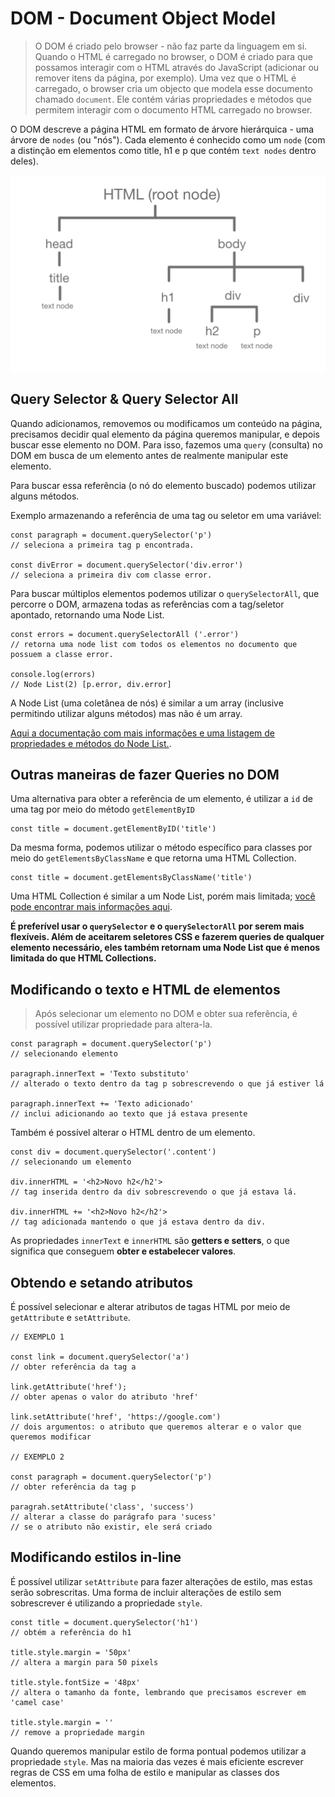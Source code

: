 # DOM - Document Object Model

> O DOM é criado pelo browser - não faz parte da linguagem em si. Quando o HTML é carregado no browser, o DOM é criado para que possamos interagir com o HTML através do JavaScript (adicionar ou remover itens da página, por exemplo). Uma vez que o HTML é carregado, o browser cria um objecto que modela esse documento chamado `document`.  Ele contém várias propriedades e métodos que permitem interagir com o documento HTML carregado no browser. 

O DOM descreve a página HTML em formato de árvore hierárquica - uma árvore de `nodes` (ou "nós"). Cada elemento é conhecido como um `node` (com a distinção em elementos como title, h1 e p que contém `text nodes` dentro deles).

 
![alt text](../img/dom-tree.png "Esquema gráfico com representação da árvore do DOM com seu nó raiz (HTML), elementos (title, div, h1, pt) e nós de texto")


## Query Selector & Query Selector All

Quando adicionamos, removemos ou modificamos um conteúdo na página, precisamos decidir qual elemento da página queremos manipular, e depois buscar esse elemento no DOM. Para isso, fazemos uma `query` (consulta) no DOM em busca de um elemento antes de realmente manipular este elemento.

Para buscar essa referência (o nó do elemento buscado) podemos utilizar alguns métodos.   

Exemplo armazenando a referência de uma tag ou seletor em uma variável:
```
const paragraph = document.querySelector('p')
// seleciona a primeira tag p encontrada.

const divError = document.querySelector('div.error')
// seleciona a primeira div com classe error.
```

Para buscar múltiplos elementos podemos utilizar o `querySelectorAll`, que percorre o DOM, armazena todas as referências com a tag/seletor apontado, retornando uma Node List. 
```
const errors = document.querySelectorAll ('.error')
// retorna uma node list com todos os elementos no documento que possuem a classe error.

console.log(errors)
// Node List(2) [p.error, div.error]
```

A Node List (uma coletânea de nós) é similar a um array (inclusive permitindo utilizar alguns métodos) mas não é um array. 

[Aqui a documentação com mais informações e uma listagem de propriedades e métodos do Node List.](https://developer.mozilla.org/en-US/docs/Web/API/NodeList).


## Outras maneiras de fazer Queries no DOM

Uma alternativa para obter a referência de um elemento, é utilizar a `id` de uma tag por meio do método `getElementByID`
```
const title = document.getElementByID('title')
```

Da mesma forma, podemos utilizar o método específico para classes por meio do `getElementsByClassName` e que retorna uma HTML Collection.
```
const title = document.getElementsByClassName('title')
```

Uma HTML Collection é similar a um Node List, porém mais limitada; [você pode encontrar mais informações aqui](https://developer.mozilla.org/en-US/docs/Web/API/HTMLCollection).

**É preferível usar o `querySelector` e o `querySelectorAll` por serem mais flexíveis. Além de aceitarem seletores CSS e fazerem queries de qualquer elemento necessário, eles também retornam uma Node List que é menos limitada do que HTML Collections.**


## Modificando o texto e HTML de elementos

>Após selecionar um elemento no DOM e obter sua referência, é possível utilizar propriedade para altera-la.

```
const paragraph = document.querySelector('p')
// selecionando elemento

paragraph.innerText = 'Texto substituto'
// alterado o texto dentro da tag p sobrescrevendo o que já estiver lá

paragraph.innerText += 'Texto adicionado'
// inclui adicionando ao texto que já estava presente
```

Também é possível alterar o HTML dentro de um elemento.
```
const div = document.querySelector('.content')
// selecionando um elemento

div.innerHTML = '<h2>Novo h2</h2'>
// tag inserida dentro da div sobrescrevendo o que já estava lá.

div.innerHTML += '<h2>Novo h2</h2'>
// tag adicionada mantendo o que já estava dentro da div.
```

As propriedades `innerText` e `innerHTML` são **getters e setters**, o que significa que conseguem **obter e estabelecer valores**.


## Obtendo e setando atributos

É possível selecionar e alterar atributos de tagas HTML por meio de `getAttribute` e `setAttribute`.

```
// EXEMPLO 1

const link = document.querySelector('a')
// obter referência da tag a

link.getAttribute('href');
// obter apenas o valor do atributo 'href'

link.setAttribute('href', 'https://google.com')
// dois argumentos: o atributo que queremos alterar e o valor que queremos modificar

// EXEMPLO 2

const paragraph = document.querySelector('p')
// obter referência da tag p

paragrah.setAttribute('class', 'success')
// alterar a classe do parágrafo para 'sucess'
// se o atributo não existir, ele será criado

```


## Modificando estilos in-line

É possível utilizar `setAttribute` para fazer alterações de estilo, mas estas serão sobrescritas. Uma forma de incluir alterações de estilo sem sobrescrever é utilizando a propriedade `style`. 

```
const title = document.querySelector('h1')
// obtém a referência do h1

title.style.margin = '50px'
// altera a margin para 50 pixels

title.style.fontSize = '48px'
// altera o tamanho da fonte, lembrando que precisamos escrever em 'camel case'

title.style.margin = ''
// remove a propriedade margin
```

Quando queremos manipular estilo de forma pontual podemos utilizar a propriedade `style`. Mas na maioria das vezes é mais eficiente escrever regras de CSS em uma folha de estilo e manipular as classes dos elementos.

